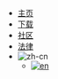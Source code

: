 - [主页](/home)
- [下载](/home#downloads)
- [社区](/social/home)
- [法律](/legal/eula)
- ![zh-cn](https://img.shields.io/badge/语言-简体中文-red.svg)
  - <a href="#/en/home" target="_blank">![en](https://img.shields.io/badge/lang-English-blue.svg)</a>

<!-- 
- 社交媒体
  - [<img src="/lib/img/bili-s.png" width="24" alt="哔哩哔哩"> 哔哩哔哩](https://space.bilibili.com/187016314)
  - [<img src="/lib/img/qq.png" width="24" alt="QQ群"> QQ群](/dlce-group/about.md)
  - [<img src="/lib/img/qq-channel.png" width="24" alt="腾讯频道"> 腾讯频道](https://pd.qq.com/s/2njtk4vj2)
  - [<img src="/lib/img/afdian.png" width="24" alt="爱发电"> 爱发电赞助](https://afdian.com/a/fengyanDL)
-->